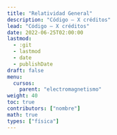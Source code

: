 ```yaml
---
title: "Relatividad General"
description: "Código — X créditos"
lead: "Código — X créditos"
date: 2022-06-25T02:00:00
lastmod:
  - :git
  - lastmod
  - date
  - publishDate
draft: false
menu:
  cursos:
    parent: "electromagnetismo"
weight: 40
toc: true
contributors: ["nombre"]
math: true
types: ["física"]
---
```

